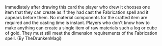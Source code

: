 Immediately after drawing this card the player who drew it chooses one item that they can create as if they had cast the Fabrication spell and it appears before them. No material components for the crafted item are required and the casting time is instant. Players who don't know how to make anything can create a single item of raw materials such a log or cube of gold. They must still meet the dimension requirements of the Fabrication spell. (By TheDrunkenMagi)